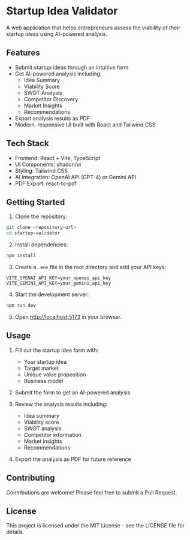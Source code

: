 # Startup Idea Validator

A web application that helps entrepreneurs assess the viability of their startup ideas using AI-powered analysis.

## Features

- Submit startup ideas through an intuitive form
- Get AI-powered analysis including:
  - Idea Summary
  - Viability Score
  - SWOT Analysis
  - Competitor Discovery
  - Market Insights
  - Recommendations
- Export analysis results as PDF
- Modern, responsive UI built with React and Tailwind CSS

## Tech Stack

- Frontend: React + Vite, TypeScript
- UI Components: shadcn/ui
- Styling: Tailwind CSS
- AI Integration: OpenAI API (GPT-4) or Gemini API
- PDF Export: react-to-pdf

## Getting Started

1. Clone the repository:
```bash
git clone <repository-url>
cd startup-validator
```

2. Install dependencies:
```bash
npm install
```

3. Create a `.env` file in the root directory and add your API keys:
```env
VITE_OPENAI_API_KEY=your_openai_api_key
VITE_GEMINI_API_KEY=your_gemini_api_key
```

4. Start the development server:
```bash
npm run dev
```

5. Open [http://localhost:5173](http://localhost:5173) in your browser.

## Usage

1. Fill out the startup idea form with:
   - Your startup idea
   - Target market
   - Unique value proposition
   - Business model

2. Submit the form to get an AI-powered analysis

3. Review the analysis results including:
   - Idea summary
   - Viability score
   - SWOT analysis
   - Competitor information
   - Market insights
   - Recommendations

4. Export the analysis as PDF for future reference

## Contributing

Contributions are welcome! Please feel free to submit a Pull Request.

## License

This project is licensed under the MIT License - see the LICENSE file for details.
